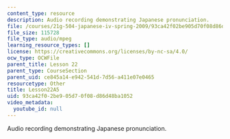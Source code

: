 ```yaml
---
content_type: resource
description: Audio recording demonstrating Japanese pronunciation.
file: /courses/21g-504-japanese-iv-spring-2009/93ca42f02be905d70f08d86d48ba1052_Lesson22A5.mp3
file_size: 115728
file_type: audio/mpeg
learning_resource_types: []
license: https://creativecommons.org/licenses/by-nc-sa/4.0/
ocw_type: OCWFile
parent_title: Lesson 22
parent_type: CourseSection
parent_uid: ce845a14-e942-541d-7d56-a411e07e0465
resourcetype: Other
title: Lesson22A5
uid: 93ca42f0-2be9-05d7-0f08-d86d48ba1052
video_metadata:
  youtube_id: null
---
```

Audio recording demonstrating Japanese pronunciation.